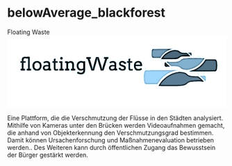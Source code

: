 # belowAverage_blackforest
Floating Waste
![alt text](https://github.com/kn3ck/belowAverage_blackforest/blob/master/logo.png)

Eine Plattform, die die Verschmutzung der Flüsse in den Städten analysiert. Mithilfe von Kameras unter den Brücken werden Videoaufnahmen gemacht, die anhand von Objekterkennung den Verschmutzungsgrad bestimmen. Damit können Ursachenforschung und Maßnahmenevaluation betrieben werden.. Des Weiteren kann durch öffentlichen Zugang das Bewusstsein der Bürger gestärkt werden. 
